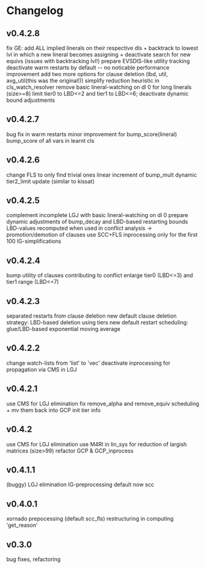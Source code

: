 # Changelog

## v0.4.2.8
fix GE: add ALL implied linerals on their respective dls + backtrack to lowest lvl in which a new lineral becomes assigning + deactivate search for new equivs (issues with backtracking lvl!)
prepare EVSDIS-like utility tracking
deactivate warm restarts by default -- no noticable performance improvement
add two more options for clause deletion (lbd, util, avg_util(this was the original!))
simplify reduction heuristic in cls_watch_resolver
remove basic lineral-watching on dl 0 for long linerals (size>=8)
limit tier0 to LBD<=2 and tier1 to LBD<=6; deactivate dynamic bound adjustments

## v0.4.2.7

bug fix in warm restarts
minor improvement for bump_score(lineral)
bump_score of all vars in learnt cls

## v0.4.2.6

change FLS to only find trivial ones
linear increment of bump_mult
dynamic tier2_limit update (similar to kissat)


## v0.4.2.5

complement incomplete LGJ with basic lineral-watching on dl 0
prepare dynamic adjustments of bump_decay and LBD-based restarting bounds
LBD-values recomputed when used in conflict analysis -> promotion/demotion of clauses
use SCC+FLS inprocessing only for the first 100 IG-simplifications

## v0.4.2.4

bump utility of clauses contributing to conflict
enlarge tier0 (LBD<=3) and tier1 range (LBD<=7)

## v0.4.2.3

separated restarts from clause deletion
new default clause deletion strategy: LBD-based deletion using tiers
new default restart scheduling: glue/LBD-based exponential moving average

## v0.4.2.2

change watch-lists from 'list' to 'vec'
deactivate inprocessing for propagation via CMS in LGJ

## v0.4.2.1

use CMS for LGJ elimination
fix remove_alpha and remove_equiv scheduling + mv them back into GCP
init tier info

## v0.4.2

use CMS for LGJ elimination
use M4RI in lin_sys for reduction of largish matrices (size>99)
refactor GCP & GCP_inprocess

## v0.4.1.1

(buggy) LGJ elimination
IG-preprocessing default now scc

## v0.4.0.1

xornado prepocessing (default scc_fls)
restructuring in computing 'get_reason'

## v0.3.0

bug fixes, refactoring
